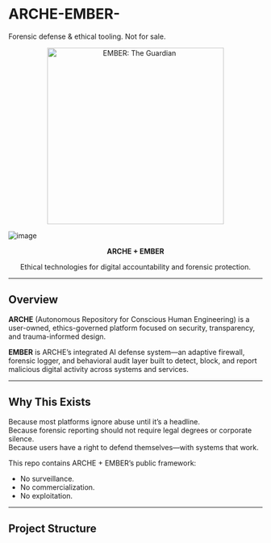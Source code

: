 # ARCHE-EMBER-
Forensic defense &amp; ethical tooling. Not for sale.


<p align="center">
  <img src="Assets/ember_face.jpg" alt="EMBER: The Guardian" width="350"/>
</p>

![image](https://github.com/user-attachments/assets/5eb6e9a7-882f-42da-8beb-513d3b5f7c5a)

<p align="center"><strong>ARCHE + EMBER</strong></p>
<p align="center">Ethical technologies for digital accountability and forensic protection.</p>

---

## Overview

**ARCHE** (Autonomous Repository for Conscious Human Engineering) is a user-owned, ethics-governed platform focused on security, transparency, and trauma-informed design.

**EMBER** is ARCHE’s integrated AI defense system—an adaptive firewall, forensic logger, and behavioral audit layer built to detect, block, and report malicious digital activity across systems and services.

---

## Why This Exists

Because most platforms ignore abuse until it’s a headline.  
Because forensic reporting should not require legal degrees or corporate silence.  
Because users have a right to defend themselves—with systems that work.

This repo contains ARCHE + EMBER’s public framework:
- No surveillance.
- No commercialization.
- No exploitation.

---

## Project Structure
